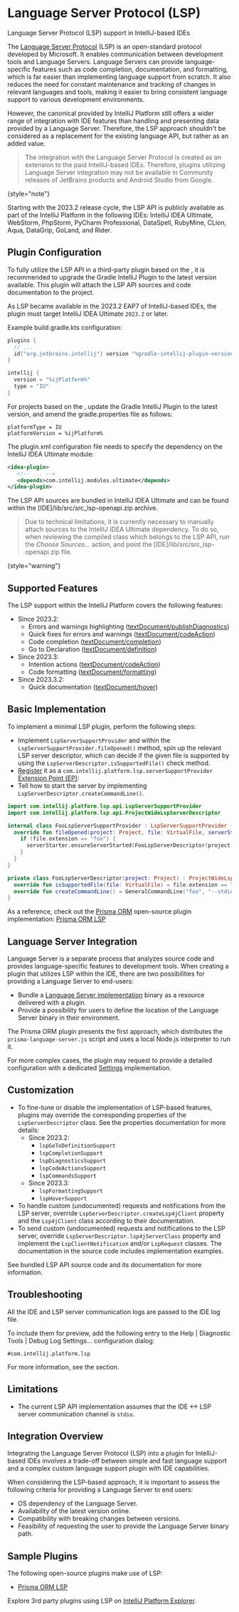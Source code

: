 <!-- Copyright 2000-2023 JetBrains s.r.o. and contributors. Use of this source code is governed by the Apache 2.0 license. -->

# Language Server Protocol (LSP)

<link-summary>Language Server Protocol (LSP) support in IntelliJ-based IDEs</link-summary>

The [Language Server Protocol](https://microsoft.github.io/language-server-protocol/) (LSP) is an open-standard protocol developed by Microsoft. It enables communication between development tools and Language Servers.
Language Servers can provide language-specific features such as code completion, documentation, and formatting, which is far easier than implementing language support from scratch.
It also reduces the need for constant maintenance and tracking of changes in relevant languages and tools, making it easier to bring consistent language support to various development environments.

However, the canonical [](custom_language_support.md) provided by IntelliJ Platform still offers a wider range of integration with IDE features than handling and presenting data provided by a Language Server.
Therefore, the LSP approach shouldn't be considered as a replacement for the existing language API, but rather as an added value.

> The integration with the Language Server Protocol is created as an extension to the paid IntelliJ-based IDEs.
> Therefore, plugins utilizing Language Server integration may not be available in Community releases of JetBrains products and Android Studio from Google.
>
{style="note"}

Starting with the 2023.2 release cycle, the LSP API is publicly available as part of the IntelliJ Platform in the following IDEs:
IntelliJ IDEA Ultimate, WebStorm, PhpStorm, PyCharm Professional, DataSpell, RubyMine, CLion, Aqua, DataGrip, GoLand, and Rider.

## Plugin Configuration

To fully utilize the LSP API in a third-party plugin based on the [](tools_gradle_intellij_plugin.md), it is recommended to upgrade the Gradle IntelliJ Plugin to the latest version available.
This plugin will attach the LSP API sources and code documentation to the project.

As LSP became available in the 2023.2 EAP7 of IntelliJ-based IDEs, the plugin must target IntelliJ IDEA Ultimate `2023.2` or later.

Example <path>build.gradle.kts</path> configuration:

```kotlin
plugins {
  // ...
  id("org.jetbrains.intellij") version "%gradle-intellij-plugin-version%"
}

intellij {
  version = "%ijPlatform%"
  type = "IU"
}
```

For projects based on the [](plugin_github_template.md), update the Gradle IntelliJ Plugin to the latest version, and amend the <path>gradle.properties</path> file as follows:

```
platformType = IU
platformVersion = %ijPlatform%
```

The <path>plugin.xml</path> configuration file needs to specify the dependency on the IntelliJ IDEA Ultimate module:

```xml
<idea-plugin>
   <!-- ... -->
   <depends>com.intellij.modules.ultimate</depends>
</idea-plugin>
```

The LSP API sources are bundled in IntelliJ IDEA Ultimate and can be found within the <path>[IDE]/lib/src/src_lsp-openapi.zip</path> archive.

> Due to technical limitations, it is currently necessary to manually attach sources to the IntelliJ IDEA Ultimate dependency.
> To do so, when reviewing the compiled class which belongs to the LSP API, run the _Choose Sources..._ action, and point the <path>[IDE]/lib/src/src_lsp-openapi.zip</path> file.
>
{style="warning"}

## Supported Features

The LSP support within the IntelliJ Platform covers the following features:

- Since 2023.2:
  - Errors and warnings highlighting ([textDocument/publishDiagnostics](https://microsoft.github.io/language-server-protocol/specification/#textDocument_publishDiagnostics))
  - Quick fixes for errors and warnings ([textDocument/codeAction](https://microsoft.github.io/language-server-protocol/specification/#textDocument_codeAction))
  - Code completion ([textDocument/completion](https://microsoft.github.io/language-server-protocol/specification/#textDocument_completion))
  - Go to Declaration ([textDocument/definition](https://microsoft.github.io/language-server-protocol/specification/#textDocument_definition))
- Since 2023.3:
  - Intention actions ([textDocument/codeAction](https://microsoft.github.io/language-server-protocol/specification/#textDocument_codeAction))
  - Code formatting ([textDocument/formatting](https://microsoft.github.io/language-server-protocol/specification/#textDocument_formatting))
- Since 2023.3.2:
  - Quick documentation ([textDocument/hover](https://microsoft.github.io/language-server-protocol/specification#textDocument_hover))

## Basic Implementation

To implement a minimal LSP plugin, perform the following steps:
- Implement `LspServerSupportProvider` and within the `LspServerSupportProvider.fileOpened()` method, spin up the relevant LSP server descriptor, which can decide if the given file is supported by using the `LspServerDescriptor.isSupportedFile()` check method.
- [Register](plugin_extensions.md#declaring-extensions) it as a `com.intellij.platform.lsp.serverSupportProvider` [Extension Point (EP)](plugin_extension_points.md):
- Tell how to start the server by implementing `LspServerDescriptor.createCommandLine()`.

```kotlin
import com.intellij.platform.lsp.api.LspServerSupportProvider
import com.intellij.platform.lsp.api.ProjectWideLspServerDescriptor

internal class FooLspServerSupportProvider : LspServerSupportProvider {
  override fun fileOpened(project: Project, file: VirtualFile, serverStarter: LspServerStarter) {
    if (file.extension == "foo") {
      serverStarter.ensureServerStarted(FooLspServerDescriptor(project))
    }
  }
}

private class FooLspServerDescriptor(project: Project) : ProjectWideLspServerDescriptor(project, "Foo") {
  override fun isSupportedFile(file: VirtualFile) = file.extension == "foo"
  override fun createCommandLine() = GeneralCommandLine("foo", "--stdio")
}
```

As a reference, check out the [Prisma ORM](https://plugins.jetbrains.com/plugin/20686-prisma-orm) open-source plugin implementation: [Prisma ORM LSP](%gh-ij-plugins%/prisma/src/org/intellij/prisma/ide/lsp)

## Language Server Integration

Language Server is a separate process that analyzes source code and provides language-specific features to development tools.
When creating a plugin that utilizes LSP within the IDE, there are two possibilities for providing a Language Server to end-users:

- Bundle a [Language Server implementation](https://microsoft.github.io/language-server-protocol/implementors/servers/) binary as a resource delivered with a plugin.
- Provide a possibility for users to define the location of the Language Server binary in their environment.

The Prisma ORM plugin presents the first approach, which distributes the `prisma-language-server.js` script and uses a local Node.js interpreter to run it.

For more complex cases, the plugin may request to provide a detailed configuration with a dedicated [Settings](settings_guide.md) implementation.

## Customization

- To fine-tune or disable the implementation of LSP-based features, plugins may override the corresponding properties of the `LspServerDescriptor` class.
  See the properties documentation for more details:
  - Since 2023.2:
    - `lspGoToDefinitionSupport`
    - `lspCompletionSupport`
    - `lspDiagnosticsSupport`
    - `lspCodeActionsSupport`
    - `lspCommandsSupport`
  - Since 2023.3:
    - `lspFormattingSupport`
    - `lspHoverSupport`
- To handle custom (undocumented) requests and notifications from the LSP server, override `LspServerDescriptor.createLsp4jClient` property and the `Lsp4jClient` class according to their documentation.
- To send custom (undocumented) requests and notifications to the LSP server, override `LspServerDescriptor.lsp4jServerClass` property and implement the `LspClientNotification` and/or `LspRequest` classes.
  The documentation in the source code includes implementation examples.

See bundled LSP API source code and its documentation for more information.

## Troubleshooting

All the IDE and LSP server communication logs are passed to the IDE log file.

To include them for preview, add the following entry to the <control>Help | Diagnostic Tools | Debug Log Settings…</control> configuration dialog:

```
#com.intellij.platform.lsp
```

For more information, see the [](ide_infrastructure.md#logging) section.

## Limitations

- The current LSP API implementation assumes that the IDE <-> LSP server communication channel is `stdio`.

## Integration Overview

Integrating the Language Server Protocol (LSP) into a plugin for IntelliJ-based IDEs involves a trade-off between simple and fast language support and a complex custom language support plugin with IDE capabilities.

When considering the LSP-based approach, it is important to assess the following criteria for providing a Language Server to end users:

- OS dependency of the Language Server.
- Availability of the latest version online.
- Compatibility with breaking changes between versions.
- Feasibility of requesting the user to provide the Language Server binary path.

## Sample Plugins

The following open-source plugins make use of LSP:

- [Prisma ORM LSP](%gh-ij-plugins%/prisma)

Explore 3rd party plugins using LSP on [IntelliJ Platform Explorer](https://jb.gg/ipe?extensions=com.intellij.platform.lsp.serverSupportProvider).

<include from="snippets.md" element-id="missingContent"/>
